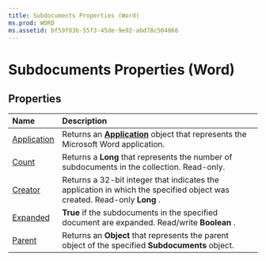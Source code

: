 ```yaml
---
title: Subdocuments Properties (Word)
ms.prod: WORD
ms.assetid: bf59f03b-55f3-45de-9e92-abd78c504066
---
```



# Subdocuments Properties (Word)

## Properties



|**Name**|**Description**|
|:-----|:-----|
|[Application](subdocuments-application-property-word.md)|Returns an  **[Application](application-object-word.md)** object that represents the Microsoft Word application.|
|[Count](subdocuments-count-property-word.md)|Returns a  **Long** that represents the number of subdocuments in the collection. Read-only.|
|[Creator](subdocuments-creator-property-word.md)|Returns a 32-bit integer that indicates the application in which the specified object was created. Read-only  **Long** .|
|[Expanded](subdocuments-expanded-property-word.md)| **True** if the subdocuments in the specified document are expanded. Read/write **Boolean** .|
|[Parent](subdocuments-parent-property-word.md)|Returns an  **Object** that represents the parent object of the specified **Subdocuments** object.|

